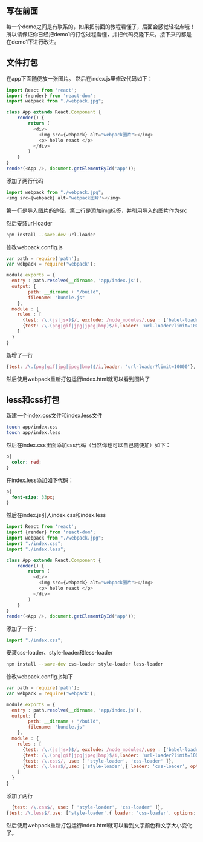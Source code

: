 ## 写在前面
每一个demo之间是有联系的，如果把前面的教程看懂了，后面会感觉轻松点哦！所以请保证你已经把demo1的打包过程看懂，并把代码克隆下来。接下来的都是在demo1下进行改进。
## 文件打包
在app下面随便放一张图片。
然后在index.js里修改代码如下：

```JavaScript
import React from 'react';
import {render} from 'react-dom';
import webpack from "./webpack.jpg";

class App extends React.Component {
    render() {
        return (
          <div>
            <img src={webpack} alt="webpack图片"></img>
            <p> hello react </p>
          </div>
        )
    }
}
render(<App />, document.getElementById('app'));

```
添加了两行代码

```JavaScript
import webpack from "./webpack.jpg";
<img src={webpack} alt="webpack图片"></img>
```
第一行是导入图片的途径，第二行是添加img标签，并引用导入的图片作为src

然后安装url-loader

```Bash
npm install --save-dev url-loader
```
修改webpack.config.js

```JavaScript
var path = require('path');
var webpack = require('webpack');

module.exports = {
  entry : path.resolve(__dirname, 'app/index.js'),
  output: {
        path: __dirname + "/build",
        filename: "bundle.js"
    },
  module : {
    rules : [
      {test: /\.(js|jsx)$/, exclude: /node_modules/,use : ['babel-loader']},
      {test: /\.(png|gif|jpg|jpeg|bmp)$/i,loader: 'url-loader?limit=10000'}, // 限制大小10kb
    ]
  }
}

```
新增了一行

```JavaScript
{test: /\.(png|gif|jpg|jpeg|bmp)$/i,loader: 'url-loader?limit=10000'}, // 限制大小10kb
```
然后使用webpack重新打包运行index.html就可以看到图片了
## less和css打包
新建一个index.css文件和index.less文件

```Bash
touch app/index.css
touch app/index.less
```
然后在index.css里面添加css代码（当然你也可以自己随便加）如下：

```css
p{
  color: red;
}

```
在index.less添加如下代码：

```css
p{
  font-size: 33px;
}

```

然后在index.js引入index.css和index.less

```JavaScript
import React from 'react';
import {render} from 'react-dom';
import webpack from "./webpack.jpg";
import "./index.css";
import "./index.less";

class App extends React.Component {
    render() {
        return (
          <div>
            <img src={webpack} alt="webpack图片"></img>
            <p> hello react </p>
          </div>
        )
    }
}
render(<App />, document.getElementById('app'));

```
添加了一行：

```JavaScript
import "./index.css";
```
安装css-loader、style-loader和less-loader

```Bash
npm install --save-dev css-loader style-loader less-loader
```
修改webpack.config.js如下

```JavaScript
var path = require('path');
var webpack = require('webpack');

module.exports = {
  entry : path.resolve(__dirname, 'app/index.js'),
  output: {
        path: __dirname + "/build",
        filename: "bundle.js"
    },
  module : {
    rules : [
      {test: /\.(js|jsx)$/, exclude: /node_modules/,use : ['babel-loader']},
      {test: /\.(png|gif|jpg|jpeg|bmp)$/i,loader: 'url-loader?limit=10000'}, // 限制大小10kb
      {test: /\.css$/, use: [ 'style-loader', 'css-loader' ]},
      {test: /\.less$/,use: ['style-loader',{ loader: 'css-loader', options: { importLoaders: 1 } },'less-loader']}
    ]
  }
}


```
添加了两行

```JavaScript
  {test: /\.css$/, use: [ 'style-loader', 'css-loader' ]},
{test: /\.less$/,use: ['style-loader',{ loader: 'css-loader', options: { importLoaders: 1 } },'less-loader']}
```
然后使用webpack重新打包运行index.html就可以看到文字颜色和文字大小变化了。

